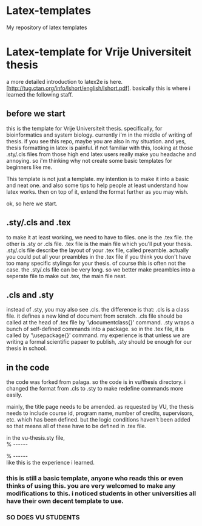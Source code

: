 Latex-templates
===============

My repository of latex templates

# Latex-template for Vrije Universiteit thesis
a more detailed introduction to latex2e is here.[http://tug.ctan.org/info/lshort/english/lshort.pdf]. basically this is where i learned the following staff.
## before we start
this is the template for Vrije Universiteit thesis. specifically, for bioinformatics and system biology. currently i'm in the middle of writing of thesis. if you see this repo, maybe you are also in my situation. and yes, thesis formatting in latex is painful. if not familiar with this, looking at those .sty/.cls files from those high end latex users really make you headache and annoying. so i'm thinking why not create some basic templates for beginners like me. 

This template is not just a template. my intention is to make it into a basic and neat one. and also some tips to help people at least understand how latex works. then on top of it, extend the format further as you may wish. 

ok, so here we start.

## .sty/.cls and .tex
to make it at least working, we need to have to files. one is the .tex file. the other is .sty or .cls file. .tex file is the main file which you'll put your thesis. .sty/.cls file describe the layout of your .tex file, called preamble. actually you could put all your preambles in the .tex file if you think you don't have too many specific stylings for your thesis. of course this is often not the case. the .sty/.cls file can be very long. so we better make preambles into a seperate file to make out .tex, the main file neat.

## .cls and .sty
instead of .sty, you may also see .cls. the difference is that:
.cls is a class file. it defines a new kind of document from scratch. .cls file should be called at the head of .tex file by '\documentclass{}' command. 
.sty wraps a bunch of self-defined commands into a package. so in the .tex file, it is called by '\usepackage{}' command. 
my experience is that unless we are writing a formal scientific papaer to publish, .sty should be enough for our thesis in school.

## in the code
the code was forked from palaga. so the code is in vu/thesis directory. i changed the format from .cls to .sty to make redefine commands more easily.

mainly, the title page needs to be amended. as requested by VU, the thesis needs to include course id, program name, number of credits, supervisors, etc. which has been defined. but the logic conditions haven't been added so that means all of these have to be defined in .tex file.

in the vu-thesis.sty file, \
% ------

% ------\
like this is the experience i learned.

### this is still a basic template, anyone who reads this or even thinks of using this. you are very welcomed to make any modifications to this. i noticed students in other universities all have their own decent template to use. 

### SO DOES VU STUDENTS
